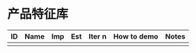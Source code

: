 # 产品特征库

| ID   | Name | Imp  | Est  | Iter n | How to demo | Notes |
| ---- | ---- | ---- | ---- | ------ | ----------- | ----- |
|      |      |      |      |        |             |       |

